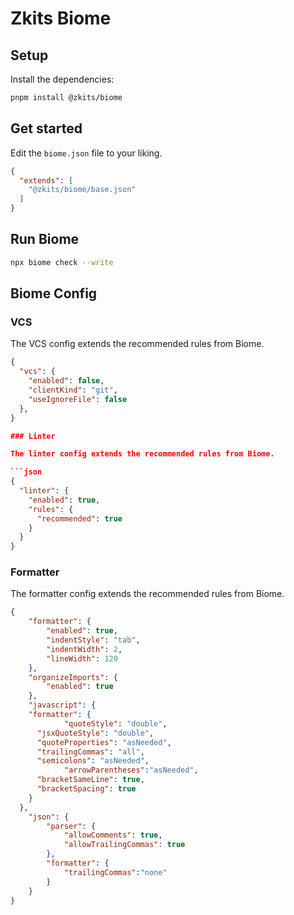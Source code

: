 # Zkits Biome

## Setup

Install the dependencies:

```bash
pnpm install @zkits/biome
```

## Get started

Edit the `biome.json` file to your liking.

```json
{
  "extends": [
    "@zkits/biome/base.json"
  ]
}
```

## Run Biome

```bash
npx biome check --write
```

## Biome Config

### VCS

The VCS config extends the recommended rules from Biome.

```json
{
  "vcs": {
    "enabled": false,
    "clientKind": "git",
    "useIgnoreFile": false
  },
}

### Linter

The linter config extends the recommended rules from Biome.

```json
{
  "linter": {
    "enabled": true,
    "rules": {
      "recommended": true
    }
  }
}
```

### Formatter

The formatter config extends the recommended rules from Biome.

```json
{
 	"formatter": {
		"enabled": true,
		"indentStyle": "tab",
		"indentWidth": 2,
		"lineWidth": 120
	},
	"organizeImports": {
		"enabled": true
	},
	"javascript": {
    "formatter": {
			"quoteStyle": "double",
      "jsxQuoteStyle": "double",
      "quoteProperties": "asNeeded",
      "trailingCommas": "all",
      "semicolons": "asNeeded",
			"arrowParentheses":"asNeeded",
      "bracketSameLine": true,
      "bracketSpacing": true
    }
  },
	"json": {
		"parser": {
			"allowComments": true,
			"allowTrailingCommas": true
		},
		"formatter": {
			"trailingCommas":"none"
		}
	}
}
```
